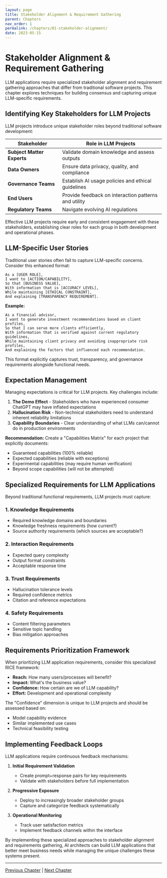 ```yaml
---
layout: page
title: Stakeholder Alignment & Requirement Gathering
parent: Chapters
nav_order: 1
permalink: /chapters/01-stakeholder-alignment/
date: 2023-05-15
---
```


# Stakeholder Alignment & Requirement Gathering

LLM applications require specialized stakeholder alignment and requirement gathering approaches that differ from traditional software projects. This chapter explores techniques for building consensus and capturing unique LLM-specific requirements.

## Identifying Key Stakeholders for LLM Projects

LLM projects introduce unique stakeholder roles beyond traditional software development:

| Stakeholder | Role in LLM Projects |
|-------------|----------------------|
| **Subject Matter Experts** | Validate domain knowledge and assess outputs |
| **Data Owners** | Ensure data privacy, quality, and compliance |
| **Governance Teams** | Establish AI usage policies and ethical guidelines |
| **End Users** | Provide feedback on interaction patterns and utility |
| **Regulatory Teams** | Navigate evolving AI regulations |

Effective LLM projects require early and consistent engagement with these stakeholders, establishing clear roles for each group in both development and operational phases.

## LLM-Specific User Stories

Traditional user stories often fail to capture LLM-specific concerns. Consider this enhanced format:

```
As a [USER ROLE],
I want to [ACTION/CAPABILITY],
So that [BUSINESS VALUE],
With information that is [ACCURACY LEVEL],
While maintaining [ETHICAL CONSTRAINT],
And explaining [TRANSPARENCY REQUIREMENT].
```

**Example:** 
```
As a financial advisor,
I want to generate investment recommendations based on client profiles,
So that I can serve more clients efficiently,
With information that is verified against current regulatory guidelines,
While maintaining client privacy and avoiding inappropriate risk profiles,
And explaining the factors that influenced each recommendation.
```

This format explicitly captures trust, transparency, and governance requirements alongside functional needs.

## Expectation Management

Managing expectations is critical for LLM projects. Key challenges include:

1. **The Demo Effect** - Stakeholders who have experienced consumer ChatGPT may have inflated expectations
2. **Hallucination Risk** - Non-technical stakeholders need to understand inherent reliability limitations
3. **Capability Boundaries** - Clear understanding of what LLMs can/cannot do in production environments

**Recommendation:** Create a "Capabilities Matrix" for each project that explicitly documents:
- Guaranteed capabilities (100% reliable)
- Expected capabilities (reliable with exceptions)
- Experimental capabilities (may require human verification)
- Beyond scope capabilities (will not be attempted)

## Specialized Requirements for LLM Applications

Beyond traditional functional requirements, LLM projects must capture:

### 1. Knowledge Requirements
- Required knowledge domains and boundaries
- Knowledge freshness requirements (how current?)
- Source authority requirements (which sources are acceptable?)

### 2. Interaction Requirements
- Expected query complexity
- Output format constraints
- Acceptable response time

### 3. Trust Requirements
- Hallucination tolerance levels
- Required confidence metrics
- Citation and reference expectations

### 4. Safety Requirements
- Content filtering parameters
- Sensitive topic handling
- Bias mitigation approaches

## Requirements Prioritization Framework

When prioritizing LLM application requirements, consider this specialized RICE framework:

- **Reach:** How many users/processes will benefit?
- **Impact:** What's the business value?
- **Confidence:** How certain are we of LLM capability?
- **Effort:** Development and operational complexity

The "Confidence" dimension is unique to LLM projects and should be assessed based on:
- Model capability evidence
- Similar implemented use cases
- Technical feasibility testing

## Implementing Feedback Loops

LLM applications require continuous feedback mechanisms:

1. **Initial Requirement Validation**
   - Create prompt+response pairs for key requirements
   - Validate with stakeholders before full implementation

2. **Progressive Exposure**
   - Deploy to increasingly broader stakeholder groups
   - Capture and categorize feedback systematically

3. **Operational Monitoring**
   - Track user satisfaction metrics
   - Implement feedback channels within the interface

By implementing these specialized approaches to stakeholder alignment and requirements gathering, AI architects can build LLM applications that better meet business needs while managing the unique challenges these systems present.

---

[Previous Chapter](previous-chapter-link) | [Next Chapter](next-chapter-link)
